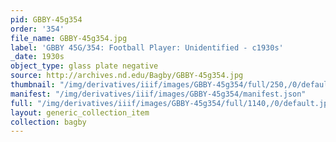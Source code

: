 ```yaml
---
pid: GBBY-45g354
order: '354'
file_name: GBBY-45g354.jpg
label: 'GBBY 45G/354: Football Player: Unidentified - c1930s'
_date: 1930s
object_type: glass plate negative
source: http://archives.nd.edu/Bagby/GBBY-45g354.jpg
thumbnail: "/img/derivatives/iiif/images/GBBY-45g354/full/250,/0/default.jpg"
manifest: "/img/derivatives/iiif/images/GBBY-45g354/manifest.json"
full: "/img/derivatives/iiif/images/GBBY-45g354/full/1140,/0/default.jpg"
layout: generic_collection_item
collection: bagby
---
```

